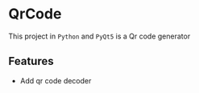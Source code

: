 # QrCode
This project in `Python` and `PyQt5` is a Qr code generator

## Features
- Add qr code decoder
